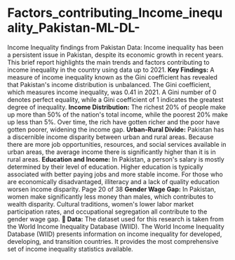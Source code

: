 # Factors_contributing_Income_inequality_Pakistan-ML-DL-
Income Inequality findings from Pakistan Data:
Income inequality has been a persistent issue in Pakistan, despite its economic growth in
recent years. This brief report highlights the main trends and factors contributing to income
inequality in the country using data up to 2021.
**Key Findings:**
A measure of income inequality known as the Gini coefficient has revealed that
Pakistan's income distribution is unbalanced. The Gini coefficient, which measures income
inequality, was 0.41 in 2021. A Gini number of 0 denotes perfect equality, while a Gini
coefficient of 1 indicates the greatest degree of inequality.
**Income Distribution:**
The richest 20% of people make up more than 50% of the nation's total income, while the
poorest 20% make up less than 5%. Over time, the rich have gotten richer and the poor have
gotten poorer, widening the income gap.
**Urban-Rural Divide:**
Pakistan has a discernible income disparity between urban and rural areas. Because there
are more job opportunities, resources, and social services available in urban areas, the average
income there is significantly higher than it is in rural areas.
**Education and Income:**
In Pakistan, a person's salary is mostly determined by their level of education. Higher
education is typically associated with better paying jobs and more stable income. For those who
are economically disadvantaged, illiteracy and a lack of quality education worsen income
disparity.
Page 20 of 38
**Gender Wage Gap:**
In Pakistan, women make significantly less money than males, which contributes to
wealth disparity. Cultural traditions, women's lower labor market participation rates, and
occupational segregation all contribute to the gender wage gap.
** Data:**
The dataset used for this research is taken from the World Income Inequality Database
(WIID). The World Income Inequality Database (WIID) presents information on income
inequality for developed, developing, and transition countries. It provides the most
comprehensive set of income inequality statistics available.


